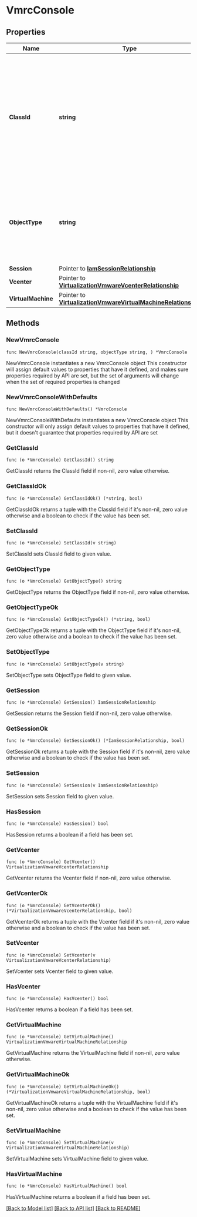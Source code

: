 # VmrcConsole

## Properties

Name | Type | Description | Notes
------------ | ------------- | ------------- | -------------
**ClassId** | **string** | The fully-qualified name of the instantiated, concrete type. This property is used as a discriminator to identify the type of the payload when marshaling and unmarshaling data. | [default to "vmrc.Console"]
**ObjectType** | **string** | The fully-qualified name of the instantiated, concrete type. The value should be the same as the &#39;ClassId&#39; property. | [default to "vmrc.Console"]
**Session** | Pointer to [**IamSessionRelationship**](iam.Session.Relationship.md) |  | [optional] 
**Vcenter** | Pointer to [**VirtualizationVmwareVcenterRelationship**](virtualization.VmwareVcenter.Relationship.md) |  | [optional] 
**VirtualMachine** | Pointer to [**VirtualizationVmwareVirtualMachineRelationship**](virtualization.VmwareVirtualMachine.Relationship.md) |  | [optional] 

## Methods

### NewVmrcConsole

`func NewVmrcConsole(classId string, objectType string, ) *VmrcConsole`

NewVmrcConsole instantiates a new VmrcConsole object
This constructor will assign default values to properties that have it defined,
and makes sure properties required by API are set, but the set of arguments
will change when the set of required properties is changed

### NewVmrcConsoleWithDefaults

`func NewVmrcConsoleWithDefaults() *VmrcConsole`

NewVmrcConsoleWithDefaults instantiates a new VmrcConsole object
This constructor will only assign default values to properties that have it defined,
but it doesn't guarantee that properties required by API are set

### GetClassId

`func (o *VmrcConsole) GetClassId() string`

GetClassId returns the ClassId field if non-nil, zero value otherwise.

### GetClassIdOk

`func (o *VmrcConsole) GetClassIdOk() (*string, bool)`

GetClassIdOk returns a tuple with the ClassId field if it's non-nil, zero value otherwise
and a boolean to check if the value has been set.

### SetClassId

`func (o *VmrcConsole) SetClassId(v string)`

SetClassId sets ClassId field to given value.


### GetObjectType

`func (o *VmrcConsole) GetObjectType() string`

GetObjectType returns the ObjectType field if non-nil, zero value otherwise.

### GetObjectTypeOk

`func (o *VmrcConsole) GetObjectTypeOk() (*string, bool)`

GetObjectTypeOk returns a tuple with the ObjectType field if it's non-nil, zero value otherwise
and a boolean to check if the value has been set.

### SetObjectType

`func (o *VmrcConsole) SetObjectType(v string)`

SetObjectType sets ObjectType field to given value.


### GetSession

`func (o *VmrcConsole) GetSession() IamSessionRelationship`

GetSession returns the Session field if non-nil, zero value otherwise.

### GetSessionOk

`func (o *VmrcConsole) GetSessionOk() (*IamSessionRelationship, bool)`

GetSessionOk returns a tuple with the Session field if it's non-nil, zero value otherwise
and a boolean to check if the value has been set.

### SetSession

`func (o *VmrcConsole) SetSession(v IamSessionRelationship)`

SetSession sets Session field to given value.

### HasSession

`func (o *VmrcConsole) HasSession() bool`

HasSession returns a boolean if a field has been set.

### GetVcenter

`func (o *VmrcConsole) GetVcenter() VirtualizationVmwareVcenterRelationship`

GetVcenter returns the Vcenter field if non-nil, zero value otherwise.

### GetVcenterOk

`func (o *VmrcConsole) GetVcenterOk() (*VirtualizationVmwareVcenterRelationship, bool)`

GetVcenterOk returns a tuple with the Vcenter field if it's non-nil, zero value otherwise
and a boolean to check if the value has been set.

### SetVcenter

`func (o *VmrcConsole) SetVcenter(v VirtualizationVmwareVcenterRelationship)`

SetVcenter sets Vcenter field to given value.

### HasVcenter

`func (o *VmrcConsole) HasVcenter() bool`

HasVcenter returns a boolean if a field has been set.

### GetVirtualMachine

`func (o *VmrcConsole) GetVirtualMachine() VirtualizationVmwareVirtualMachineRelationship`

GetVirtualMachine returns the VirtualMachine field if non-nil, zero value otherwise.

### GetVirtualMachineOk

`func (o *VmrcConsole) GetVirtualMachineOk() (*VirtualizationVmwareVirtualMachineRelationship, bool)`

GetVirtualMachineOk returns a tuple with the VirtualMachine field if it's non-nil, zero value otherwise
and a boolean to check if the value has been set.

### SetVirtualMachine

`func (o *VmrcConsole) SetVirtualMachine(v VirtualizationVmwareVirtualMachineRelationship)`

SetVirtualMachine sets VirtualMachine field to given value.

### HasVirtualMachine

`func (o *VmrcConsole) HasVirtualMachine() bool`

HasVirtualMachine returns a boolean if a field has been set.


[[Back to Model list]](../README.md#documentation-for-models) [[Back to API list]](../README.md#documentation-for-api-endpoints) [[Back to README]](../README.md)


